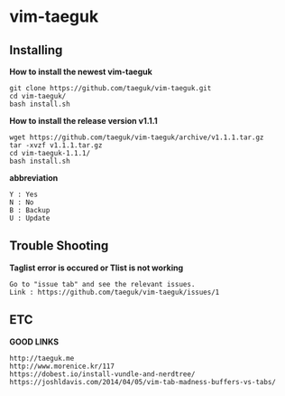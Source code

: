 vim-taeguk
=============

Installing
----------

__How to install the newest vim-taeguk__

	git clone https://github.com/taeguk/vim-taeguk.git
	cd vim-taeguk/
	bash install.sh
	
__How to install the release version v1.1.1__

	wget https://github.com/taeguk/vim-taeguk/archive/v1.1.1.tar.gz
	tar -xvzf v1.1.1.tar.gz
	cd vim-taeguk-1.1.1/
	bash install.sh
	
__abbreviation__
	
	Y : Yes
	N : No
	B : Backup
	U : Update


Trouble Shooting
----------------

__Taglist error is occured or Tlist is not working__

	Go to "issue tab" and see the relevant issues.
	Link : https://github.com/taeguk/vim-taeguk/issues/1

	
ETC
---

__GOOD LINKS__

	http://taeguk.me
	http://www.morenice.kr/117
	https://dobest.io/install-vundle-and-nerdtree/
	https://joshldavis.com/2014/04/05/vim-tab-madness-buffers-vs-tabs/

